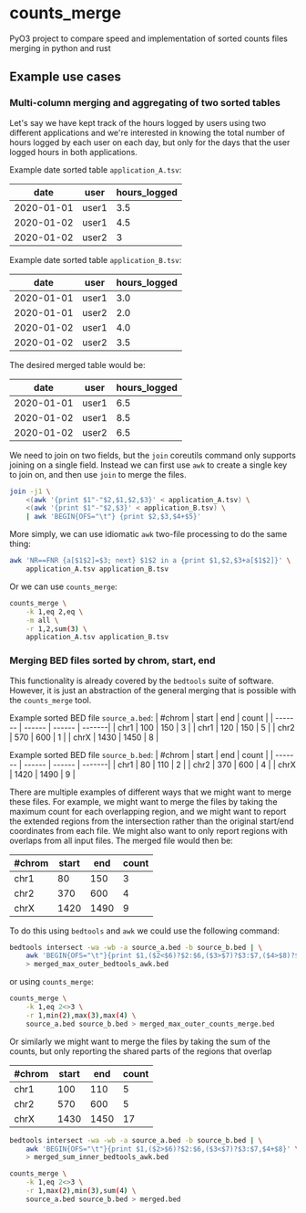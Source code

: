 # counts_merge
PyO3 project to compare speed and implementation of sorted  counts files merging in python and rust

## Example use cases

### Multi-column merging and aggregating of two sorted tables
Let's say we have kept track of the hours logged by users using two different applications
and we're interested in knowing the total number of hours logged by each user on each day,
but only for the days that the user logged hours in both applications.

Example date sorted table `application_A.tsv`:

| date |  user |  hours_logged |
| ---- | ----- | --------------|
| 2020-01-01 |  user1 |  3.5 |
| 2020-01-02 |  user1 |  4.5 |
| 2020-01-02 |  user2 |  3   |

Example date sorted table `application_B.tsv`:

| date |  user |  hours_logged |
| ---- | ----- | --------------|
| 2020-01-01 |  user1 |  3.0 |
| 2020-01-01 |  user2 |  2.0 |
| 2020-01-02 |  user1 |  4.0 |
| 2020-01-02 |  user2 |  3.5 |

The desired merged table would be:

| date |  user |  hours_logged |
| ---- | ----- | --------------|
| 2020-01-01 |  user1 |  6.5 |
| 2020-01-02 |  user1 |  8.5 |
| 2020-01-02 |  user2 |  6.5 |

We need to join on two fields, but the `join` coreutils command only supports
joining on a single field. Instead we can first use `awk` to create a single key
to join on, and then use `join` to merge the files.
```bash
join -j1 \
    <(awk '{print $1"-"$2,$1,$2,$3}' < application_A.tsv) \
    <(awk '{print $1"-"$2,$3}' < application_B.tsv) \
    | awk 'BEGIN{OFS="\t"} {print $2,$3,$4+$5}'
```

More simply, we can use idiomatic `awk` two-file processing to do the same thing:
```bash
awk 'NR==FNR {a[$1$2]=$3; next} $1$2 in a {print $1,$2,$3+a[$1$2]}' \
    application_A.tsv application_B.tsv
```

Or we can use `counts_merge`:
```bash
counts_merge \
    -k 1,eq 2,eq \
    -m all \
    -r 1,2,sum(3) \
    application_A.tsv application_B.tsv
```

### Merging BED files sorted by chrom, start, end
This functionality is already covered by the `bedtools` suite
of software. However, it is just an abstraction of the general
merging that is possible with the `counts_merge` tool.

Example sorted BED file `source_a.bed`:
| #chrom  |  start |   end  | count  |
| ------- | ------ | ------ | -------|
| chr1    |  100   |   150  | 3      |
| chr1    |  120   |   150  | 5      |
| chr2    |  570   |   600  | 1      |
| chrX    | 1430   |  1450  | 8      |

Example sorted BED file `source_b.bed`:
| #chrom  |  start |   end  | count  |
| ------- | ------ | ------ | -------|
| chr1    |   80   |   110  | 2      |
| chr2    |  370   |   600  | 4      |
| chrX    | 1420   |  1490  | 9      |

There are multiple examples of different ways that we might want to merge these files.
For example, we might want to merge the files by taking the maximum count for each
overlapping region, and we might want to report the extended regions from the intersection
rather than the original start/end coordinates from each file. We might also want to
only report regions with overlaps from all input files. The merged file would then be:

| #chrom  |  start |   end  | count  |
| ------- | ------ | ------ | -------|
| chr1    |   80   |   150  | 3      |
| chr2    |  370   |   600  | 4      |
| chrX    | 1420   |  1490  | 9      |

To do this using `bedtools` and `awk` we could use the following command:
```bash
bedtools intersect -wa -wb -a source_a.bed -b source_b.bed | \
    awk 'BEGIN{OFS="\t"}{print $1,($2<$6)?$2:$6,($3>$7)?$3:$7,($4>$8)?$4:$8}' \
    > merged_max_outer_bedtools_awk.bed
```

or using `counts_merge`:
```bash
counts_merge \
    -k 1,eq 2<>3 \
    -r 1,min(2),max(3),max(4) \
    source_a.bed source_b.bed > merged_max_outer_counts_merge.bed
```

Or similarly we might want to merge the files by taking the sum of the counts, but
only reporting the shared parts of the regions that overlap

| #chrom  |  start |   end  | count  |
| ------- | ------ | ------ | -------|
| chr1    |  100   |   110  | 5      |
| chr2    |  570   |   600  | 5      |
| chrX    | 1430   |  1450  | 17     |

```bash
bedtools intersect -wa -wb -a source_a.bed -b source_b.bed | \
    awk 'BEGIN{OFS="\t"}{print $1,($2>$6)?$2:$6,($3<$7)?$3:$7,$4+$8}' \
    > merged_sum_inner_bedtools_awk.bed
```

```bash
counts_merge \
    -k 1,eq 2<>3 \
    -r 1,max(2),min(3),sum(4) \
    source_a.bed source_b.bed > merged.bed
```
